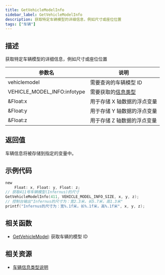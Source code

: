 ```yaml
---
title: GetVehicleModelInfo
sidebar_label: GetVehicleModelInfo
description: 获取特定车辆模型的详细信息，例如尺寸或座位位置
tags: ["车辆"]
---
```


## 描述

获取特定车辆模型的详细信息，例如尺寸或座位位置

| 参数名                      | 说明                                                       |
| --------------------------- | ---------------------------------------------------------- |
| vehiclemodel                | 需要查询的车辆模型 ID                                      |
| VEHICLE_MODEL_INFO:infotype | 需要获取的[信息类型](../resources/vehicleinformationtypes) |
| &Float:x                    | 用于存储 X 轴数据的浮点变量                                |
| &Float:y                    | 用于存储 Y 轴数据的浮点变量                                |
| &Float:z                    | 用于存储 Z 轴数据的浮点变量                                |

## 返回值

车辆信息将被存储到指定的变量中。

## 示例代码

```c
new
	Float: x, Float: y, Float: z;
// 获取411号车辆模型(Infernus)的尺寸
GetVehicleModelInfo(411, VEHICLE_MODEL_INFO_SIZE, x, y, z);
// 控制台输出"Infernus的尺寸为：宽2.3米，长5.7米，高1.3米"
printf("Infernus的尺寸为：宽%.1f米，长%.1f米，高%.1f米", x, y, z);
```

## 相关函数

- [GetVehicleModel](GetVehicleModel): 获取车辆的模型 ID

## 相关资源

- [车辆信息类型说明](../resources/vehicleinformationtypes)
